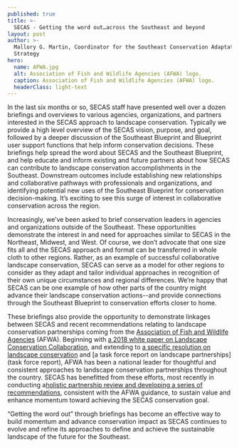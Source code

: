 ```yaml
---
published: true
title: >-
  SECAS - Getting the word out…across the Southeast and beyond
layout: post
author: >-
  Mallory G. Martin, Coordinator for the Southeast Conservation Adaptation
  Strategy
hero:
  name: AFWA.jpg
  alt: Association of Fish and Wildlife Agencies (AFWA) logo.
  caption: Association of Fish and Wildlife Agencies (AFWA) logo.
  headerClass: light-text
---
```

In the last six months or so, SECAS staff have presented well over a dozen briefings and overviews to various agencies, organizations, and partners interested in the SECAS approach to landscape conservation. Typically we provide a high level overview of the SECAS vision, purpose, and goal, followed by a deeper discussion of the Southeast Blueprint and Blueprint user support functions that help inform conservation decisions. These briefings help spread the word about SECAS and the Southeast Blueprint, and help educate and inform existing and future partners about how SECAS can contribute to landscape conservation accomplishments in the Southeast. Downstream outcomes include establishing new relationships and collaborative pathways with professionals and organizations, and identifying potential new uses of the Southeast Blueprint for conservation decision-making. It’s exciting to see this surge of interest in collaborative conservation across the region.<!--more-->

Increasingly, we’ve been asked to brief conservation leaders in agencies and organizations outside of the Southeast. These opportunities demonstrate the interest in and need for approaches similar to SECAS in the Northeast, Midwest, and West. Of course, we don’t advocate that one size fits all and the SECAS approach and format can be transferred in whole cloth to other regions. Rather, as an example of successful collaborative landscape conservation, SECAS can serve as a model for other regions to consider as they adapt and tailor individual approaches in recognition of their own unique circumstances and regional differences. We’re happy that SECAS can be one example of how other parts of the country might advance their landscape conservation actions--and provide connections through the Southeast Blueprint to conservation efforts closer to home.

These briefings also provide the opportunity to demonstrate linkages between SECAS and recent recommendations relating to landscape conservation partnerships coming from the [Association of Fish and Wildlife Agencies](https://www.fishwildlife.org/) (AFWA). Beginning with [a 2018 white paper on Landscape Conservation Collaboration](https://mail.google.com/mail/u/0/?fs=1&tf=cm&source=mailto&to=https://www.fishwildlife.org/application/files/8915/2185/5488/AFWA_Landscape_Conservation_White_Paper-FINAL.pdf), and extending to [a specific resolution on landscape conservation](https://www.fishwildlife.org/application/files/4615/4715/1120/AFWA_Resolution_on_Landscape_Conservation-2018_FINAL-updated.pdf) and [a task force report on landscape partnerships](task force report), AFWA has been a national leader for thoughtful and consistent approaches to landscape conservation partnerships throughout the country. SECAS has benefitted from these efforts, most recently in conducting a[holistic partnership review and developing a series of recommendations](http://secassoutheast.org/pdf/SECAS_Futures_final_report_March_2021.pdf), consistent with the AFWA guidance, to sustain value and enhance momentum toward achieving the SECAS conservation goal.

“Getting the word out” through briefings has become an effective way to build momentum and advance conservation impact as SECAS continues to evolve and refine its approaches to define and achieve the sustainable landscape of the future for the Southeast.
